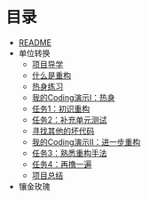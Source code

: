 # 目录

* [README](README.md)
* 单位转换
  * [项目导学](content/units/index.md)
  * [什么是重构](content/units/1-what-is-refactoring.md)
  * [热身练习](content/units/2-coding-practice.md)
  * [我的Coding演示I：热身](content/units/3-example-i.md)
  * [任务1：初识重构](content/units/4-first-impression.md)
  * [任务2：补充单元测试](content/units/5-add-more-unit-tests.md)
  * [寻找其他的坏代码](content/units/6-find-other-bad-smells.md)
  * [我的Coding演示II：进一步重构](content/units/7-example-ii.md)
  * [任务3：熟悉重构手法](content/units/8-basic-refactorings.md)
  * [任务4：再撸一遍](content/units/9-practice-again.md)
  * [项目总结](content/units/10-project-summary.md)
* 镶金玫瑰
